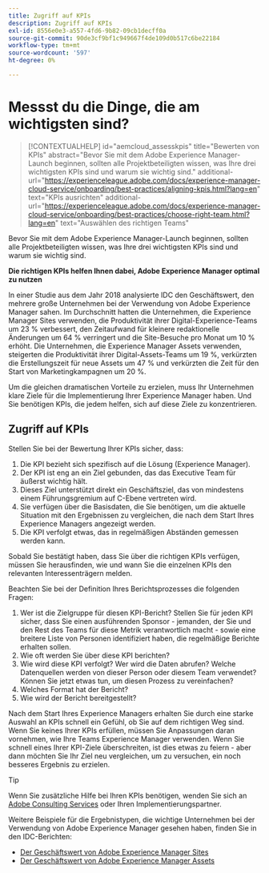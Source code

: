```yaml
---
title: Zugriff auf KPIs
description: Zugriff auf KPIs
exl-id: 8556e0e3-a557-4fd6-9b82-09cb1decff0a
source-git-commit: 90de3cf9bf1c949667f4de109d0b517c6be22184
workflow-type: tm+mt
source-wordcount: '597'
ht-degree: 0%

---
```


# Messst du die Dinge, die am wichtigsten sind?

>[!CONTEXTUALHELP]
>id="aemcloud_assesskpis"
>title="Bewerten von KPIs"
>abstract="Bevor Sie mit dem Adobe Experience Manager-Launch beginnen, sollten alle Projektbeteiligten wissen, was Ihre drei wichtigsten KPIs sind und warum sie wichtig sind."
>additional-url="https://experienceleague.adobe.com/docs/experience-manager-cloud-service/onboarding/best-practices/aligning-kpis.html?lang=en" text="KPIs ausrichten"
>additional-url="https://experienceleague.adobe.com/docs/experience-manager-cloud-service/onboarding/best-practices/choose-right-team.html?lang=en" text="Auswählen des richtigen Teams"

Bevor Sie mit dem Adobe Experience Manager-Launch beginnen, sollten alle Projektbeteiligten wissen, was Ihre drei wichtigsten KPIs sind und warum sie wichtig sind.

**Die richtigen KPIs helfen Ihnen dabei, Adobe Experience Manager optimal zu nutzen**


In einer Studie aus dem Jahr 2018 analysierte IDC den Geschäftswert, den mehrere große Unternehmen bei der Verwendung von Adobe Experience Manager sahen. Im Durchschnitt hatten die Unternehmen, die Experience Manager Sites verwenden, die Produktivität ihrer Digital-Experience-Teams um 23 % verbessert, den Zeitaufwand für kleinere redaktionelle Änderungen um 64 % verringert und die Site-Besuche pro Monat um 10 % erhöht. Die Unternehmen, die Experience Manager Assets verwenden, steigerten die Produktivität ihrer Digital-Assets-Teams um 19 %, verkürzten die Erstellungszeit für neue Assets um 47 % und verkürzten die Zeit für den Start von Marketingkampagnen um 20 %.

Um die gleichen dramatischen Vorteile zu erzielen, muss Ihr Unternehmen klare Ziele für die Implementierung Ihrer Experience Manager haben. Und Sie benötigen KPIs, die jedem helfen, sich auf diese Ziele zu konzentrieren.

## Zugriff auf KPIs

Stellen Sie bei der Bewertung Ihrer KPIs sicher, dass:

1. Die KPI bezieht sich spezifisch auf die Lösung (Experience Manager).
1. Der KPI ist eng an ein Ziel gebunden, das das Executive Team für äußerst wichtig hält.
1. Dieses Ziel unterstützt direkt ein Geschäftsziel, das von mindestens einem Führungsgremium auf C-Ebene vertreten wird.
1. Sie verfügen über die Basisdaten, die Sie benötigen, um die aktuelle Situation mit den Ergebnissen zu vergleichen, die nach dem Start Ihres Experience Managers angezeigt werden.
1. Die KPI verfolgt etwas, das in regelmäßigen Abständen gemessen werden kann.

Sobald Sie bestätigt haben, dass Sie über die richtigen KPIs verfügen, müssen Sie herausfinden, wie und wann Sie die einzelnen KPIs den relevanten Interessenträgern melden.

Beachten Sie bei der Definition Ihres Berichtsprozesses die folgenden Fragen:

1. Wer ist die Zielgruppe für diesen KPI-Bericht? Stellen Sie für jeden KPI sicher, dass Sie einen ausführenden Sponsor - jemanden, der Sie und den Rest des Teams für diese Metrik verantwortlich macht - sowie eine breitere Liste von Personen identifiziert haben, die regelmäßige Berichte erhalten sollen.
1. Wie oft werden Sie über diese KPI berichten?
1. Wie wird diese KPI verfolgt? Wer wird die Daten abrufen? Welche Datenquellen werden von dieser Person oder diesem Team verwendet? Können Sie jetzt etwas tun, um diesen Prozess zu vereinfachen?
1. Welches Format hat der Bericht?
1. Wie wird der Bericht bereitgestellt?

Nach dem Start Ihres Experience Managers erhalten Sie durch eine starke Auswahl an KPIs schnell ein Gefühl, ob Sie auf dem richtigen Weg sind. Wenn Sie keines Ihrer KPIs erfüllen, müssen Sie Anpassungen daran vornehmen, wie Ihre Teams Experience Manager verwenden. Wenn Sie schnell eines Ihrer KPI-Ziele überschreiten, ist dies etwas zu feiern - aber dann möchten Sie Ihr Ziel neu vergleichen, um zu versuchen, ein noch besseres Ergebnis zu erzielen.

>[!TIP]
>
> Wenn Sie zusätzliche Hilfe bei Ihren KPIs benötigen, wenden Sie sich an [Adobe Consulting Services](https://www.adobe.com/de/experience-cloud/consulting-services.html) oder Ihren Implementierungspartner.

Weitere Beispiele für die Ergebnistypen, die wichtige Unternehmen bei der Verwendung von Adobe Experience Manager gesehen haben, finden Sie in den IDC-Berichten:
* [Der Geschäftswert von Adobe Experience Manager Sites](https://www.adobe.com/content/dam/acom/en/modal-offers/idc-aem-sites-q218/pdfs/22037555.en.aem.whitepaper.IDCBusinessValueAEMSites.pdf)
* [Der Geschäftswert von Adobe Experience Manager Assets](https://wwwimages2.adobe.com/content/dam/acom/en/modal-offers/idc-aem-Assets-q218/pdfs/220380622.en.aem.whitepaper.IDCBusinessValueAEMAssets.pdf)
